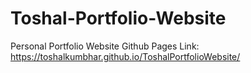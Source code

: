 # Toshal-Portfolio-Website
 Personal Portfolio Website
Github Pages Link: https://toshalkumbhar.github.io/ToshalPortfolioWebsite/
